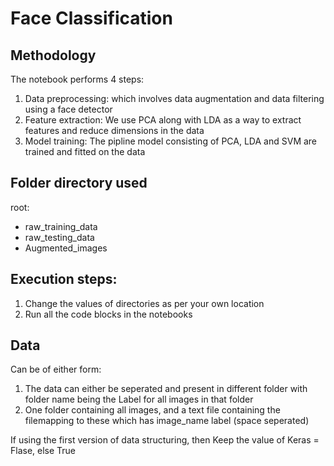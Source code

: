 # Face Classification

## Methodology
The notebook performs 4 steps:
1. Data preprocessing: which involves data augmentation and data filtering using a face detector
2. Feature extraction: We use PCA along with LDA as a way to extract features and reduce dimensions in the data
3. Model training: The pipline model consisting of PCA, LDA and SVM are trained and fitted on the data

## Folder directory used
root:
- raw_training_data
- raw_testing_data
- Augmented_images

## Execution steps:
1. Change the values of directories as per your own location
2. Run all the code blocks in the notebooks

## Data
Can be of either form:
1. The data can either be seperated and present in different folder with folder name being the Label for all images in that folder
2. One folder containing all images, and a text file containing the filemapping to these which has image_name  label (space seperated)

If using the first version of data structuring, then Keep the value of Keras = Flase, else True

